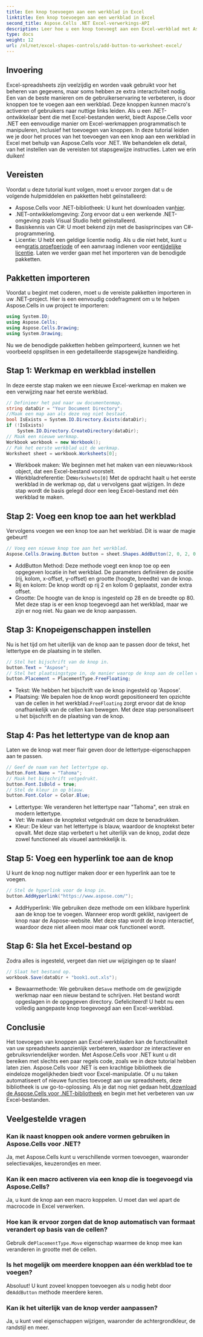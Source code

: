 ```yaml
---
title: Een knop toevoegen aan een werkblad in Excel
linktitle: Een knop toevoegen aan een werkblad in Excel
second_title: Aspose.Cells .NET Excel-verwerkings-API
description: Leer hoe u een knop toevoegt aan een Excel-werkblad met Aspose.Cells voor .NET met deze stapsgewijze tutorial. Verbeter Excel-spreadsheets met interactieve knoppen.
type: docs
weight: 12
url: /nl/net/excel-shapes-controls/add-button-to-worksheet-excel/
---
```

## Invoering
Excel-spreadsheets zijn veelzijdig en worden vaak gebruikt voor het beheren van gegevens, maar soms hebben ze extra interactiviteit nodig. Een van de beste manieren om de gebruikerservaring te verbeteren, is door knoppen toe te voegen aan een werkblad. Deze knoppen kunnen macro's activeren of gebruikers naar nuttige links leiden. Als u een .NET-ontwikkelaar bent die met Excel-bestanden werkt, biedt Aspose.Cells voor .NET een eenvoudige manier om Excel-werkmappen programmatisch te manipuleren, inclusief het toevoegen van knoppen.
In deze tutorial leiden we je door het proces van het toevoegen van een knop aan een werkblad in Excel met behulp van Aspose.Cells voor .NET. We behandelen elk detail, van het instellen van de vereisten tot stapsgewijze instructies. Laten we erin duiken!
## Vereisten
Voordat u deze tutorial kunt volgen, moet u ervoor zorgen dat u de volgende hulpmiddelen en pakketten hebt geïnstalleerd:
-  Aspose.Cells voor .NET-bibliotheek: U kunt het downloaden van[hier](https://releases.aspose.com/cells/net/).
- .NET-ontwikkelomgeving: Zorg ervoor dat u een werkende .NET-omgeving zoals Visual Studio hebt geïnstalleerd.
- Basiskennis van C#: U moet bekend zijn met de basisprincipes van C#-programmering.
-  Licentie: U hebt een geldige licentie nodig. Als u die niet hebt, kunt u een[gratis proefperiode](https://releases.aspose.com/) of een aanvraag indienen voor een[tijdelijke licentie](https://purchase.aspose.com/temporary-license/).
Laten we verder gaan met het importeren van de benodigde pakketten.
## Pakketten importeren
Voordat u begint met coderen, moet u de vereiste pakketten importeren in uw .NET-project. Hier is een eenvoudig codefragment om u te helpen Aspose.Cells in uw project te importeren:
```csharp
using System.IO;
using Aspose.Cells;
using Aspose.Cells.Drawing;
using System.Drawing;
```
Nu we de benodigde pakketten hebben geïmporteerd, kunnen we het voorbeeld opsplitsen in een gedetailleerde stapsgewijze handleiding.
## Stap 1: Werkmap en werkblad instellen
In deze eerste stap maken we een nieuwe Excel-werkmap en maken we een verwijzing naar het eerste werkblad.
```csharp
// Definieer het pad naar uw documentenmap.
string dataDir = "Your Document Directory";
//Maak een map aan als deze nog niet bestaat.
bool IsExists = System.IO.Directory.Exists(dataDir);
if (!IsExists)
	System.IO.Directory.CreateDirectory(dataDir);
// Maak een nieuwe werkmap.
Workbook workbook = new Workbook();
// Pak het eerste werkblad uit de werkmap.
Worksheet sheet = workbook.Worksheets[0];
```

-  Werkboek maken: We beginnen met het maken van een nieuw`Workbook` object, dat een Excel-bestand voorstelt.
-  Werkbladreferentie: De`Worksheets[0]` Met de opdracht haalt u het eerste werkblad in de werkmap op, dat u vervolgens gaat wijzigen.
In deze stap wordt de basis gelegd door een leeg Excel-bestand met één werkblad te maken.
## Stap 2: Voeg een knop toe aan het werkblad
Vervolgens voegen we een knop toe aan het werkblad. Dit is waar de magie gebeurt!
```csharp
// Voeg een nieuwe knop toe aan het werkblad.
Aspose.Cells.Drawing.Button button = sheet.Shapes.AddButton(2, 0, 2, 0, 28, 80);
```

- AddButton Method: Deze methode voegt een knop toe op een opgegeven locatie in het werkblad. De parameters definiëren de positie (rij, kolom, x-offset, y-offset) en grootte (hoogte, breedte) van de knop.
- Rij en kolom: De knop wordt op rij 2 en kolom 0 geplaatst, zonder extra offset.
- Grootte: De hoogte van de knop is ingesteld op 28 en de breedte op 80.
Met deze stap is er een knop toegevoegd aan het werkblad, maar we zijn er nog niet. Nu gaan we de knop aanpassen.
## Stap 3: Knopeigenschappen instellen
Nu is het tijd om het uiterlijk van de knop aan te passen door de tekst, het lettertype en de plaatsing in te stellen.
```csharp
// Stel het bijschrift van de knop in.
button.Text = "Aspose";
// Stel het plaatsingstype in, de manier waarop de knop aan de cellen wordt gekoppeld.
button.Placement = PlacementType.FreeFloating;
```

- Tekst: We hebben het bijschrift van de knop ingesteld op 'Aspose'.
-  Plaatsing: We bepalen hoe de knop wordt gepositioneerd ten opzichte van de cellen in het werkblad.`FreeFloating` zorgt ervoor dat de knop onafhankelijk van de cellen kan bewegen.
Met deze stap personaliseert u het bijschrift en de plaatsing van de knop.
## Stap 4: Pas het lettertype van de knop aan
Laten we de knop wat meer flair geven door de lettertype-eigenschappen aan te passen.
```csharp
// Geef de naam van het lettertype op.
button.Font.Name = "Tahoma";
// Maak het bijschrift vetgedrukt.
button.Font.IsBold = true;
// Stel de kleur in op blauw.
button.Font.Color = Color.Blue;
```

- Lettertype: We veranderen het lettertype naar "Tahoma", een strak en modern lettertype.
- Vet: We maken de knoptekst vetgedrukt om deze te benadrukken.
- Kleur: De kleur van het lettertype is blauw, waardoor de knoptekst beter opvalt.
Met deze stap verbetert u het uiterlijk van de knop, zodat deze zowel functioneel als visueel aantrekkelijk is.
## Stap 5: Voeg een hyperlink toe aan de knop
U kunt de knop nog nuttiger maken door er een hyperlink aan toe te voegen.
```csharp
// Stel de hyperlink voor de knop in.
button.AddHyperlink("https://www.aspose.com/");
```

- AddHyperlink: We gebruiken deze methode om een klikbare hyperlink aan de knop toe te voegen. Wanneer erop wordt geklikt, navigeert de knop naar de Aspose-website.
Met deze stap wordt de knop interactief, waardoor deze niet alleen mooi maar ook functioneel wordt.
## Stap 6: Sla het Excel-bestand op
Zodra alles is ingesteld, vergeet dan niet uw wijzigingen op te slaan!
```csharp
// Slaat het bestand op.
workbook.Save(dataDir + "book1.out.xls");
```

-  Bewaarmethode: We gebruiken de`Save` methode om de gewijzigde werkmap naar een nieuw bestand te schrijven. Het bestand wordt opgeslagen in de opgegeven directory.
Gefeliciteerd! U hebt nu een volledig aangepaste knop toegevoegd aan een Excel-werkblad.
## Conclusie
Het toevoegen van knoppen aan Excel-werkbladen kan de functionaliteit van uw spreadsheets aanzienlijk verbeteren, waardoor ze interactiever en gebruiksvriendelijker worden. Met Aspose.Cells voor .NET kunt u dit bereiken met slechts een paar regels code, zoals we in deze tutorial hebben laten zien.
Aspose.Cells voor .NET is een krachtige bibliotheek die eindeloze mogelijkheden biedt voor Excel-manipulatie. Of u nu taken automatiseert of nieuwe functies toevoegt aan uw spreadsheets, deze bibliotheek is uw go-to-oplossing.
 Als je dat nog niet gedaan hebt,[download de Aspose.Cells voor .NET-bibliotheek](https://releases.aspose.com/cells/net/) en begin met het verbeteren van uw Excel-bestanden.
## Veelgestelde vragen
### Kan ik naast knoppen ook andere vormen gebruiken in Aspose.Cells voor .NET?
Ja, met Aspose.Cells kunt u verschillende vormen toevoegen, waaronder selectievakjes, keuzerondjes en meer.
### Kan ik een macro activeren via een knop die is toegevoegd via Aspose.Cells?
Ja, u kunt de knop aan een macro koppelen. U moet dan wel apart de macrocode in Excel verwerken.
### Hoe kan ik ervoor zorgen dat de knop automatisch van formaat verandert op basis van de cellen?
 Gebruik de`PlacementType.Move` eigenschap waarmee de knop mee kan veranderen in grootte met de cellen.
### Is het mogelijk om meerdere knoppen aan één werkblad toe te voegen?
 Absoluut! U kunt zoveel knoppen toevoegen als u nodig hebt door de`AddButton` methode meerdere keren.
### Kan ik het uiterlijk van de knop verder aanpassen?
Ja, u kunt veel eigenschappen wijzigen, waaronder de achtergrondkleur, de randstijl en meer.